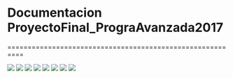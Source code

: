 # Documentacion ProyectoFinal_PrograAvanzada2017
==========================================================

![](https://image.ibb.co/m4T6Q6/Arbol_Binario.png)
![](https://image.ibb.co/ezKrsm/Cola.png)
![](https://image.ibb.co/dEZfk6/grafo_Circular.png)
![](https://image.ibb.co/bDQ9dR/grafo_Doble.png)
![](https://image.ibb.co/gmsNyR/grafo_Linked_List.png)
![](https://image.ibb.co/f17Bsm/Pila.png)
![](https://image.ibb.co/ec1t56/Principal.png)
![](https://image.ibb.co/ch3jCm/Text.png)
